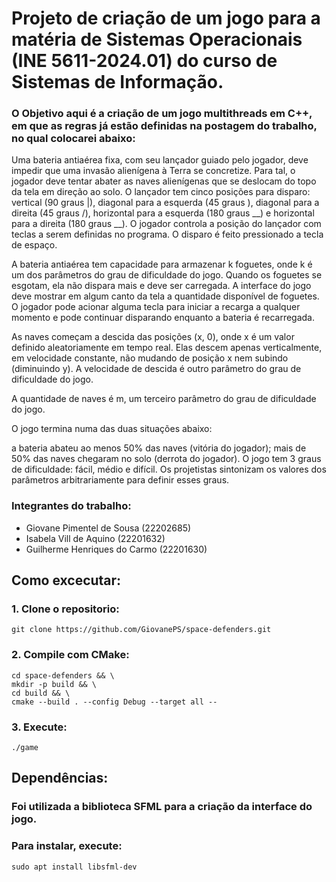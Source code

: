 # Projeto de criação de um jogo para a matéria de Sistemas Operacionais (INE 5611-2024.01) do curso de Sistemas de Informação.

### O Objetivo aqui é a criação de um jogo multithreads em C++, em que as regras já estão definidas na postagem do trabalho, no qual colocarei abaixo:

Uma bateria antiaérea fixa, com seu lançador guiado pelo jogador, deve impedir que uma invasão alienígena à Terra se concretize. Para tal, o jogador deve tentar abater as naves alienígenas que se deslocam do topo da tela em direção ao solo. O lançador tem cinco posições para disparo:  vertical (90 graus |), diagonal para a esquerda (45 graus \), diagonal para a direita (45 graus /), horizontal para a esquerda (180 graus __) e horizontal para a direita (180 graus __). O jogador controla a posição do lançador com teclas a serem definidas no programa. O disparo é feito pressionado a tecla de espaço.

A bateria antiaérea tem capacidade para armazenar k foguetes, onde k é um dos parâmetros do grau de dificuldade do jogo. Quando os foguetes se esgotam, ela não dispara mais e deve ser carregada. A interface do jogo deve mostrar em algum canto da tela a quantidade disponível de foguetes. O jogador pode acionar alguma tecla para iniciar a recarga a qualquer momento e pode continuar disparando enquanto a bateria é recarregada.

As naves começam a descida das posições (x, 0), onde x é um valor definido aleatoriamente em tempo real. Elas descem apenas verticalmente,  em velocidade constante, não mudando de posição x nem subindo (diminuindo y). A velocidade de descida é outro parâmetro do grau de dificuldade do jogo.

A quantidade de naves é m, um terceiro parâmetro do grau de dificuldade do jogo.

O jogo termina numa das duas situações abaixo:

a bateria abateu ao menos 50% das naves (vitória do jogador);
mais de 50% das naves chegaram no solo  (derrota do jogador).
 O jogo tem 3 graus de dificuldade: fácil, médio e difícil. Os projetistas sintonizam os valores dos parâmetros arbitrariamente para definir esses graus.

 ### Integrantes do trabalho:
- Giovane Pimentel de Sousa (22202685)
- Isabela Vill de Aquino (22201632)
- Guilherme Henriques do Carmo (22201630)

## Como excecutar:

### 1. Clone o repositorio:
`git clone https://github.com/GiovanePS/space-defenders.git`

### 2. Compile com CMake:
```
cd space-defenders && \
mkdir -p build && \
cd build && \
cmake --build . --config Debug --target all --
```

### 3. Execute:
`./game`

## Dependências:

### Foi utilizada a biblioteca SFML para a criação da interface do jogo.

### Para instalar, execute:
`sudo apt install libsfml-dev`
